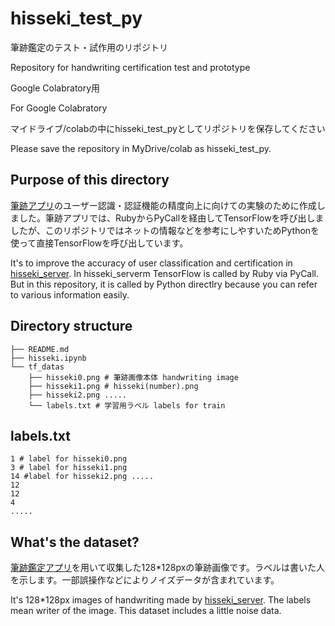 # hisseki_test_py
筆跡鑑定のテスト・試作用のリポジトリ

Repository for handwriting certification test and prototype

Google Colabratory用

For Google Colabratory

マイドライブ/colabの中にhisseki_test_pyとしてリポジトリを保存してください

Please save the repository in MyDrive/colab as hisseki_test_py.

## Purpose of this directory
[筆跡アプリ](https://github.com/takuminmin-m/hisseki_server)のユーザー認識・認証機能の精度向上に向けての実験のために作成しました。筆跡アプリでは、RubyからPyCallを経由してTensorFlowを呼び出しましたが、このリポジトリではネットの情報などを参考にしやすいためPythonを使って直接TensorFlowを呼び出しています。

It's to improve the accuracy of user classification and certification in [hisseki_server](https://github.com/takuminmin-m/hisseki_server). In hisseki_serverm TensorFlow is called by Ruby via PyCall. But in this repository, it is called by Python directlry because you can refer to various information easily.

## Directory structure

```
├── README.md
├── hisseki.ipynb
└── tf_datas
    ├── hisseki0.png # 筆跡画像本体 handwriting image
    ├── hisseki1.png # hisseki(number).png
    ├── hisseki2.png .....
    └── labels.txt # 学習用ラベル labels for train
```

## labels.txt

```
1 # label for hisseki0.png
3 # label for hisseki1.png
14 #label for hisseki2.png .....
12
12
4
.....
```

## What's the dataset?
[筆跡鑑定アプリ](https://github.com/takuminmin-m/hisseki_server)を用いて収集した128*128pxの筆跡画像です。ラベルは書いた人を示します。一部誤操作などによりノイズデータが含まれています。

It's 128*128px images of handwriting made by [hisseki_server](https://github.com/takuminmin-m/hisseki_server). The labels mean writer of the image. This dataset includes a little noise data.
